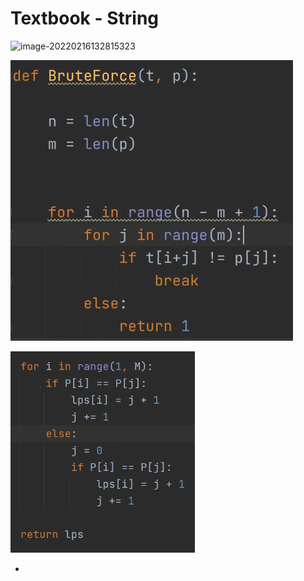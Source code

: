 # Textbook - String

![image-20220216132815323](C:/Users/SSAFY_youji/AppData/Roaming/Typora/typora-user-images/image-20220216132815323.png)

![image-20220216133401463](String.assets/image-20220216133401463.png)

![image-20220216170406303](String.assets/image-20220216170406303.png)

- 
